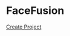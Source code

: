 FaceFusion
==========


<a href="https://colab.research.google.com/drive/13eeCN_Ja9lrv5w1fm8zVXbIIF3SHe0tq#scrollTo=nll7dBV6-7yU" class="Open In Colab">Create Project</a>
